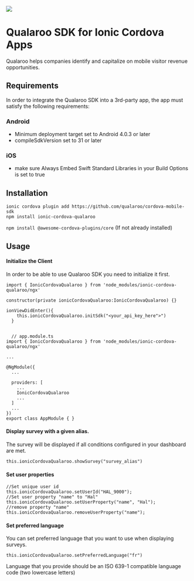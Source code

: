 [![](https://github.com/qualaroo/AndroidSDK/blob/master/img/logo-dark.png?raw=true)](https://qualaroo.com/)

# Qualaroo SDK for Ionic Cordova Apps

Qualaroo helps companies identify and capitalize on mobile visitor revenue opportunities.

## Requirements
In order to integrate the Qualaroo SDK into a 3rd-party app, the app must satisfy the following requirements:

### Android
- Minimum deployment target set to Android 4.0.3 or later
- compileSdkVersion set to 31 or later

### iOS
- make sure Always Embed Swift Standard Libraries in your Build Options is set to true

## Installation
```
ionic cordova plugin add https://github.com/qualaroo/cordova-mobile-sdk
npm install ionic-cordova-qualaroo
```

`npm install @awesome-cordova-plugins/core` (If not already installed)

## Usage
#### Initialize the Client
In order to be able to use Qualaroo SDK you need to initialize it first.

```
import { IonicCordovaQualaroo } from 'node_modules/ionic-cordova-qualaroo/ngx'

constructor(private ionicCordovaQualaroo:IonicCordovaQualaroo) {}

ionViewDidEnter(){
    this.ionicCordovaQualaroo.initSdk("<your_api_key_here">")
  }
  
  
  // app.module.ts
import { IonicCordovaQualaroo } from 'node_modules/ionic-cordova-qualaroo/ngx'

...

@NgModule({
  ...

  providers: [
    ...
    IonicCordovaQualaroo
    ...
  ]
  ...
})
export class AppModule { }
```
#### Display survey with a given alias.
The survey will be displayed if all conditions configured in your dashboard are met.

`this.ionicCordovaQualaroo.showSurvey("survey_alias")`

#### Set user properties
```
//Set unique user id
this.ionicCordovaQualaroo.setUserId("HAL_9000");
//Set user property "name" to "Hal"
this.ionicCordovaQualaroo.setUserProperty("name", "Hal");
//remove property "name"
this.ionicCordovaQualaroo.removeUserProperty("name");
```
#### Set preferred language
You can set preferred language that you want to use when displaying surveys.

`this.ionicCordovaQualaroo.setPreferredLanguage("fr")`

Language that you provide should be an ISO 639-1 compatible language code (two lowercase letters)
